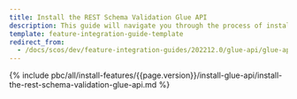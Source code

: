 ```yaml
---
title: Install the REST Schema Validation Glue API
description: This guide will navigate you through the process of installing and configuring the REST Schema Validation feature in Spryker OS.
template: feature-integration-guide-template
redirect_from:
  - /docs/scos/dev/feature-integration-guides/202212.0/glue-api/glue-api-rest-schema-validation-feature-integration.html
---
```


{% include pbc/all/install-features/{{page.version}}/install-glue-api/install-the-rest-schema-validation-glue-api.md %} <!-- To edit, see /_includes/pbc/all/install-features/202204.0/install-glue-api/install-the-rest-schema-validation-glue-api.md -->
